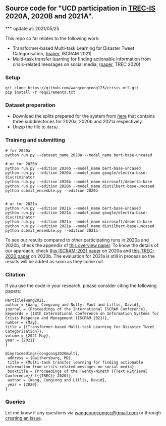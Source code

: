 ## Source code for "UCD participation in [TREC-IS](http://dcs.gla.ac.uk/~richardm/TREC_IS/) 2020A, 2020B and 2021A".

*** update at: 2021/05/25

This repo so far relates to the following work:
- Transformer-based Multi-task Learning for Disaster Tweet Categorisation, ([paper](paper/ISCRAM_crisis_mtl.pdf), ISCRAM 2021)
- Multi-task transfer learning for finding actionable information from crisis-related messages on social media, ([paper](https://trec.nist.gov/pubs/trec29/papers/UCD-CS.IS.pdf), TREC 2020)


### Setup

```
git clone https://github.com/wangcongcong123/crisis-mtl.git
pip install -r requirements.txt
```

### Dataset preparation

- Download the splits prepared for the system from [here](https://drive.google.com/drive/folders/1phDaJMCk1TtAai-1NZZwlUpv8p2rhsAF?usp=sharing) that contains three subdirectories for 2020a, 2020b and 2021a respectively.
- Unzip the file to `data/`.

### Training and submitting

```
# for 2020a
python run.py --dataset_name 2020a --model_name bert-base-uncased

# or for 2020b
python run.py --edition 2020b --model_name bert-base-uncased
python run.py --edition 2020b --model_name google/electra-base-discriminator
python run.py --edition 2020b --model_name microsoft/deberta-base
python run.py --edition 2020b --model_name distilbert-base-uncased
python submit_ensemble.py --edition 2020b


# or for 2021a
python run.py --edition 2021a --model_name bert-base-uncased
python run.py --edition 2021a --model_name google/electra-base-discriminator
python run.py --edition 2021a --model_name microsoft/deberta-base
python run.py --edition 2021a --model_name distilbert-base-uncased
python submit_ensemble.py --edition 2021a
```

To see our results compared to other participating runs in 2020a and 2020b, check the appendix of [this overview paper](http://dcs.gla.ac.uk/~richardm/TREC_IS/2020/ISCRAM_2021_TREC_IS.pdf). To know the details of our approach, check [this ISCRAM-2021 paper](paper/ISCRAM_crisis_mtl.pdf) on 2020a and [this TREC-2020 paper](https://trec.nist.gov/pubs/trec29/papers/UCD-CS.IS.pdf) on 2020b. The evaluation for 2021a is still in process so the results will be added as soon as they come out.


### Citation

If you use the code in your research, please consider citing the following papers:

```
@article{wang2021,
author = {Wang, Congcong and Nulty, Paul and Lillis, David},
journal = {Proceedings of the International ISCRAM Conference},
keywords = {18th International Conference on Information Systems for Crisis Response and Management (ISCRAM 2021)},
number = {May},
title = {{Transformer-based Multi-task Learning for Disaster Tweet Categorisation}},
volume = {2021-May},
year = {2021}
}

@inproceedings{congcong2020multi,
 address = {Gaithersburg, MD},
 title = {Multi-task transfer learning for finding actionable information from crisis-related messages on social media},
 booktitle = {Proceedings of the Twenty-Nineth {{Text REtrieval Conference}} ({{TREC}} 2020)},
 author = {Wang, Congcong and Lillis, David},
 year = {2020},
}
```

### Queries

Let me know if any questions via [wangcongcongcc@gmail.com](wangcongcongcc@gmail.com) or through [creating an issue](https://github.com/wangcongcong123/crisis-mtl/issues).
